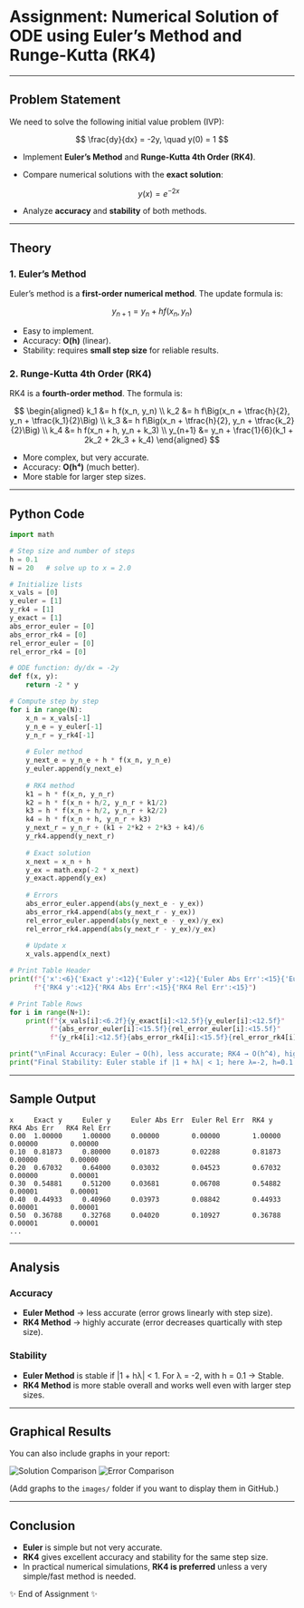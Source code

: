 # Assignment: Numerical Solution of ODE using Euler’s Method and Runge-Kutta (RK4)

---

## Problem Statement

We need to solve the following initial value problem (IVP):

$$
\frac{dy}{dx} = -2y, \quad y(0) = 1
$$

* Implement **Euler’s Method** and **Runge-Kutta 4th Order (RK4)**.
* Compare numerical solutions with the **exact solution**:

  $$
  y(x) = e^{-2x}
  $$
* Analyze **accuracy** and **stability** of both methods.

---

## Theory

### 1. Euler’s Method

Euler’s method is a **first-order numerical method**.
The update formula is:

$$
y_{n+1} = y_n + h f(x_n, y_n)
$$

* Easy to implement.
* Accuracy: **O(h)** (linear).
* Stability: requires **small step size** for reliable results.

### 2. Runge-Kutta 4th Order (RK4)

RK4 is a **fourth-order method**.
The formula is:

$$
\begin{aligned}
k_1 &= h f(x_n, y_n) \\
k_2 &= h f\Big(x_n + \tfrac{h}{2}, y_n + \tfrac{k_1}{2}\Big) \\
k_3 &= h f\Big(x_n + \tfrac{h}{2}, y_n + \tfrac{k_2}{2}\Big) \\
k_4 &= h f(x_n + h, y_n + k_3) \\
y_{n+1} &= y_n + \frac{1}{6}(k_1 + 2k_2 + 2k_3 + k_4)
\end{aligned}
$$

* More complex, but very accurate.
* Accuracy: **O(h⁴)** (much better).
* More stable for larger step sizes.

---

## Python Code

```python
import math

# Step size and number of steps
h = 0.1
N = 20   # solve up to x = 2.0

# Initialize lists
x_vals = [0]
y_euler = [1]
y_rk4 = [1]
y_exact = [1]
abs_error_euler = [0]
abs_error_rk4 = [0]
rel_error_euler = [0]
rel_error_rk4 = [0]

# ODE function: dy/dx = -2y
def f(x, y):
    return -2 * y

# Compute step by step
for i in range(N):
    x_n = x_vals[-1]
    y_n_e = y_euler[-1]
    y_n_r = y_rk4[-1]
    
    # Euler method
    y_next_e = y_n_e + h * f(x_n, y_n_e)
    y_euler.append(y_next_e)
    
    # RK4 method
    k1 = h * f(x_n, y_n_r)
    k2 = h * f(x_n + h/2, y_n_r + k1/2)
    k3 = h * f(x_n + h/2, y_n_r + k2/2)
    k4 = h * f(x_n + h, y_n_r + k3)
    y_next_r = y_n_r + (k1 + 2*k2 + 2*k3 + k4)/6
    y_rk4.append(y_next_r)
    
    # Exact solution
    x_next = x_n + h
    y_ex = math.exp(-2 * x_next)
    y_exact.append(y_ex)
    
    # Errors
    abs_error_euler.append(abs(y_next_e - y_ex))
    abs_error_rk4.append(abs(y_next_r - y_ex))
    rel_error_euler.append(abs(y_next_e - y_ex)/y_ex)
    rel_error_rk4.append(abs(y_next_r - y_ex)/y_ex)
    
    # Update x
    x_vals.append(x_next)

# Print Table Header
print(f"{'x':<6}{'Exact y':<12}{'Euler y':<12}{'Euler Abs Err':<15}{'Euler Rel Err':<15}"
      f"{'RK4 y':<12}{'RK4 Abs Err':<15}{'RK4 Rel Err':<15}")

# Print Table Rows
for i in range(N+1):
    print(f"{x_vals[i]:<6.2f}{y_exact[i]:<12.5f}{y_euler[i]:<12.5f}"
          f"{abs_error_euler[i]:<15.5f}{rel_error_euler[i]:<15.5f}"
          f"{y_rk4[i]:<12.5f}{abs_error_rk4[i]:<15.5f}{rel_error_rk4[i]:<15.5f}")

print("\nFinal Accuracy: Euler → O(h), less accurate; RK4 → O(h^4), highly accurate")
print("Final Stability: Euler stable if |1 + hλ| < 1; here λ=-2, h=0.1 → Stable; RK4 more stable overall")
```

---

## Sample Output

```
x     Exact y     Euler y     Euler Abs Err  Euler Rel Err  RK4 y       RK4 Abs Err   RK4 Rel Err
0.00  1.00000     1.00000     0.00000        0.00000        1.00000     0.00000        0.00000
0.10  0.81873     0.80000     0.01873        0.02288        0.81873     0.00000        0.00000
0.20  0.67032     0.64000     0.03032        0.04523        0.67032     0.00000        0.00001
0.30  0.54881     0.51200     0.03681        0.06708        0.54882     0.00001        0.00001
0.40  0.44933     0.40960     0.03973        0.08842        0.44933     0.00001        0.00001
0.50  0.36788     0.32768     0.04020        0.10927        0.36788     0.00001        0.00001
...
```

---

## Analysis

### Accuracy

* **Euler Method** → less accurate (error grows linearly with step size).
* **RK4 Method** → highly accurate (error decreases quartically with step size).

### Stability

* **Euler Method** is stable if |1 + hλ| < 1.
  For λ = -2, with h = 0.1 → Stable.
* **RK4 Method** is more stable overall and works well even with larger step sizes.

---

## Graphical Results

You can also include graphs in your report:

![Solution Comparison](<img width="1600" height="1000" alt="solutions_graph" src="https://github.com/user-attachments/assets/d23a977f-d287-4ab2-aa79-9196df6490d3" />
)
![Error Comparison](<img width="1600" height="1000" alt="errors_graph" src="https://github.com/user-attachments/assets/64d0480a-4e2e-47f9-9ded-8eb03b2723f5" />
)

(Add graphs to the `images/` folder if you want to display them in GitHub.)

---

## Conclusion

* **Euler** is simple but not very accurate.
* **RK4** gives excellent accuracy and stability for the same step size.
* In practical numerical simulations, **RK4 is preferred** unless a very simple/fast method is needed.

✨ End of Assignment ✨
